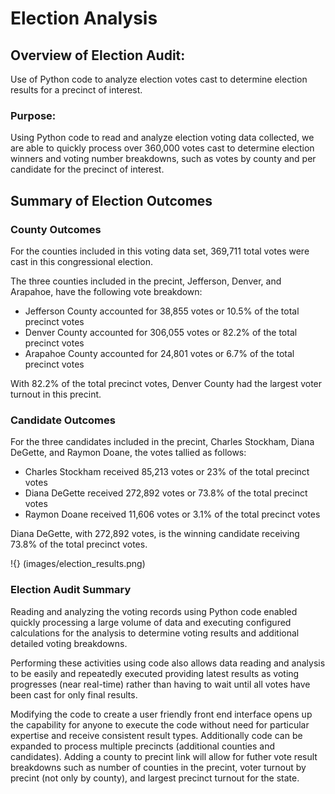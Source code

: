 # Election Analysis

## Overview of Election Audit:

Use of Python code to analyze election votes cast to determine election results for a precinct of interest.

### Purpose:

Using Python code to read and analyze election voting data collected, we are able to quickly process over 360,000 votes cast to determine election winners and voting number breakdowns, such as votes by county and per candidate for the precinct of interest.

## Summary of Election Outcomes

### County Outcomes
For the counties included in this voting data set, 369,711 total votes were cast in this congressional election.

The three counties included in the precint, Jefferson, Denver, and Arapahoe, have the following vote breakdown:

* Jefferson County accounted for 38,855 votes or 10.5% of the total precinct votes
* Denver County accounted for 306,055 votes or 82.2% of the total precinct votes
* Arapahoe County accounted for 24,801 votes or 6.7% of the total precinct votes

With 82.2% of the total precinct votes, Denver County had the largest voter turnout in this precint.

### Candidate Outcomes
For the three candidates included in the precint, Charles Stockham, Diana DeGette, and Raymon Doane, the votes tallied as follows:

* Charles Stockham received 85,213 votes or 23% of the total precinct votes
* Diana DeGette received 272,892 votes or 73.8% of the total precinct votes
* Raymon Doane received 11,606 votes or 3.1% of the total precinct votes

Diana DeGette, with 272,892 votes, is the winning candidate receiving 73.8% of the total precinct votes.

!{} (images/election_results.png)

### Election Audit Summary

Reading and analyzing the voting records using Python code enabled quickly processing a large volume of data and executing configured calculations for the analysis to determine voting results and additional detailed voting breakdowns.

Performing these activities using code also allows data reading and analysis to be easily and repeatedly executed providing  latest results as voting progresses (near real-time) rather than having to wait until all votes have been cast for only final results.  

Modifying the code to create a user friendly front end interface opens up the capability for anyone to execute the code without need for particular expertise and receive consistent result types.  Additionally code can be expanded to process multiple precincts (additional counties and candidates).  Adding a county to precint link will allow for futher vote result breakdowns such as number of counties in the precint, voter turnout by precint (not only by county), and largest precinct turnout for the state.
